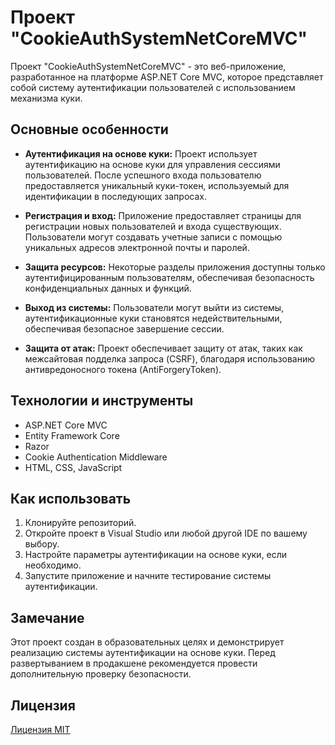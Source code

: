 # Проект "CookieAuthSystemNetCoreMVC"

Проект "CookieAuthSystemNetCoreMVC" - это веб-приложение, разработанное на платформе ASP.NET Core MVC, которое представляет собой систему аутентификации пользователей с использованием механизма куки.

## Основные особенности

- **Аутентификация на основе куки:** Проект использует аутентификацию на основе куки для управления сессиями пользователей. После успешного входа пользователю предоставляется уникальный куки-токен, используемый для идентификации в последующих запросах.

- **Регистрация и вход:** Приложение предоставляет страницы для регистрации новых пользователей и входа существующих. Пользователи могут создавать учетные записи с помощью уникальных адресов электронной почты и паролей.

- **Защита ресурсов:** Некоторые разделы приложения доступны только аутентифицированным пользователям, обеспечивая безопасность конфиденциальных данных и функций.

- **Выход из системы:** Пользователи могут выйти из системы, аутентификационные куки становятся недействительными, обеспечивая безопасное завершение сессии.

- **Защита от атак:** Проект обеспечивает защиту от атак, таких как межсайтовая подделка запроса (CSRF), благодаря использованию антивредоносного токена (AntiForgeryToken).

## Технологии и инструменты

- ASP.NET Core MVC
- Entity Framework Core
- Razor
- Cookie Authentication Middleware
- HTML, CSS, JavaScript

## Как использовать

1. Клонируйте репозиторий.
2. Откройте проект в Visual Studio или любой другой IDE по вашему выбору.
3. Настройте параметры аутентификации на основе куки, если необходимо.
4. Запустите приложение и начните тестирование системы аутентификации.

## Замечание

Этот проект создан в образовательных целях и демонстрирует реализацию системы аутентификации на основе куки. Перед развертыванием в продакшене рекомендуется провести дополнительную проверку безопасности.

## Лицензия

[Лицензия MIT](LICENSE)
